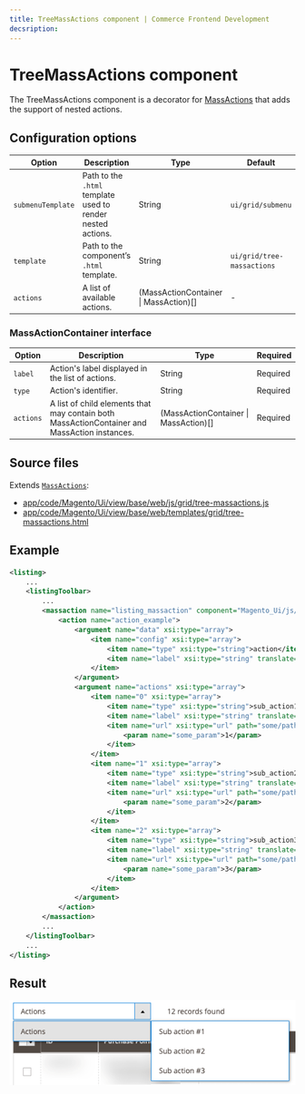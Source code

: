 ```yaml
---
title: TreeMassActions component | Commerce Frontend Development
decsription:
---
```


# TreeMassActions component

The TreeMassActions component is a decorator for [MassActions](massactions.html) that adds the support of nested actions.

## Configuration options

| Option | Description | Type | Default |
| --- | --- | --- | --- |
| `submenuTemplate` | Path to the `.html` template used to render nested actions. | String | `ui/grid/submenu` |
| `template` | Path to the component’s `.html` template. | String | `ui/grid/tree-massactions` |
| `actions` | A list of available actions. | (MassActionContainer \| MassAction)[] | - |

### MassActionContainer interface

| Option | Description | Type | Required |
| --- | --- | --- | --- |
| `label` | Action's label displayed in the list of actions. | String | Required |
| `type` | Action's identifier. | String | Required |
| `actions` | A list of child elements that may contain both MassActionContainer and MassAction instances. | (MassActionContainer \| MassAction)[] | Required |

## Source files

Extends [`MassActions`](massactions.html):

-  [app/code/Magento/Ui/view/base/web/js/grid/tree-massactions.js](https://github.com/magento/magento2/blob/2.4/app/code/Magento/Ui/view/base/web/js/grid/tree-massactions.js)
-  [app/code/Magento/Ui/view/base/web/templates/grid/tree-massactions.html](https://github.com/magento/magento2/blob/2.4/app/code/Magento/Ui/view/base/web/templates/grid/tree-massactions.html)

## Example

```xml
<listing>
    ...
    <listingToolbar>
        ...
        <massaction name="listing_massaction" component="Magento_Ui/js/grid/tree-massactions">
            <action name="action_example">
                <argument name="data" xsi:type="array">
                    <item name="config" xsi:type="array">
                        <item name="type" xsi:type="string">action</item>
                        <item name="label" xsi:type="string" translate="true">Actions</item>
                    </item>
                </argument>
                <argument name="actions" xsi:type="array">
                    <item name="0" xsi:type="array">
                        <item name="type" xsi:type="string">sub_action1</item>
                        <item name="label" xsi:type="string" translate="true">Sub action #1</item>
                        <item name="url" xsi:type="url" path="some/path">
                            <param name="some_param">1</param>
                        </item>
                    </item>
                    <item name="1" xsi:type="array">
                        <item name="type" xsi:type="string">sub_action2</item>
                        <item name="label" xsi:type="string" translate="true">Sub action #2</item>
                        <item name="url" xsi:type="url" path="some/path">
                            <param name="some_param">2</param>
                        </item>
                    </item>
                    <item name="2" xsi:type="array">
                        <item name="type" xsi:type="string">sub_action3</item>
                        <item name="label" xsi:type="string" translate="true">Sub action #3</item>
                        <item name="url" xsi:type="url" path="some/path">
                            <param name="some_param">3</param>
                        </item>
                    </item>
                </argument>
            </action>
        </massaction>
        ...
    </listingToolbar>
    ...
</listing>
```

## Result

![TreeMassActions Component Example](../_images/ui-components/tree-mass-actions-component-result.png)
